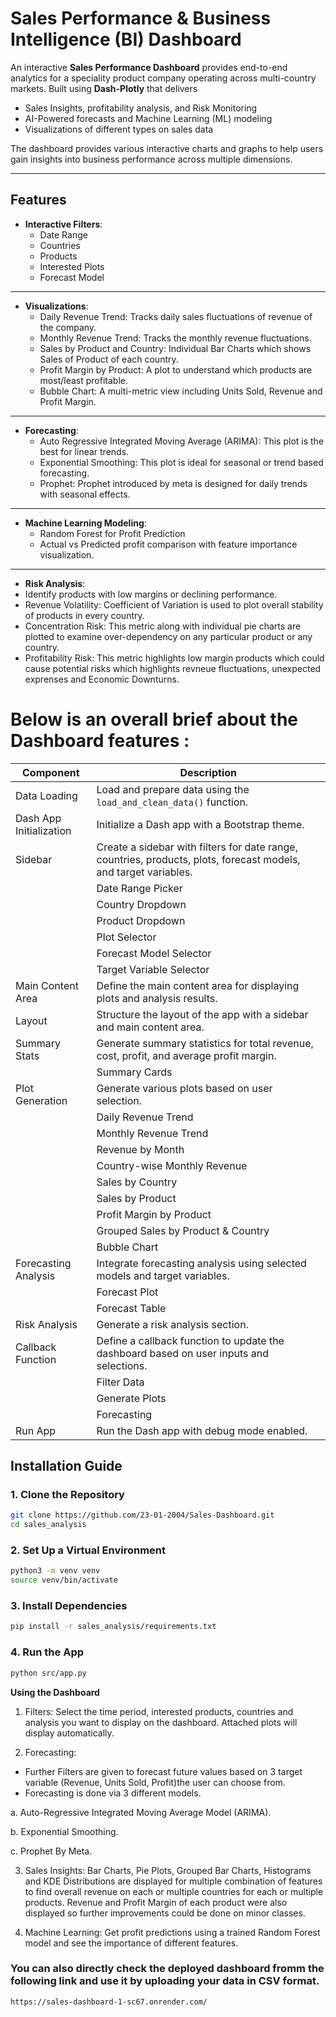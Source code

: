 # Sales Performance & Business Intelligence (BI) Dashboard

An interactive **Sales Performance Dashboard** provides end-to-end analytics for a speciality product company operating across multi-country markets. Built using **Dash-Plotly** that delivers 
- Sales Insights, profitability analysis, and Risk Monitoring
- AI-Powered forecasts and Machine Learning (ML) modeling
- Visualizations of different types on sales data

The dashboard provides various interactive charts and graphs to help users gain insights into business performance across multiple dimensions.

---

## Features

- **Interactive Filters**: 
  - Date Range
  - Countries
  - Products
  - Interested Plots
  - Forecast Model
---
- **Visualizations**:
  - Daily Revenue Trend: Tracks daily sales fluctuations of revenue of the company. 
  -  Monthly Revenue Trend: Tracks the monthly revenue fluctuations. 
  - Sales by Product and Country: Individual Bar Charts which shows Sales of Product of each country. 
  - Profit Margin by Product: A plot to understand which products are most/least profitable. 
  - Bubble Chart: A multi-metric view including Units Sold, Revenue and Profit Margin.
---
- **Forecasting**:
  - Auto Regressive Integrated Moving Average (ARIMA): This plot is the best for linear trends.
  - Exponential Smoothing: This plot is ideal for seasonal or trend based forecasting.
  - Prophet: Prophet introduced by meta is designed for daily trends with seasonal effects.
---
- **Machine Learning Modeling**:
  - Random Forest for Profit Prediction
  - Actual vs Predicted profit comparison with feature importance visualization.
---
- **Risk Analysis**: 
- Identify products with low margins or declining performance.
- Revenue Volatility: Coefficient of Variation is used to plot overall stability of products in every country.
- Concentration Risk: This metric along with individual pie charts are plotted to examine over-dependency on any particular product or any country.
- Profitability Risk: This metric highlights low margin products which could cause potential risks which highlights revneue fluctuations, unexpected exprenses and Economic Downturns.

# Below is an overall brief about the Dashboard features :

 | **Component** | **Description** |
|---------------|----------------|
| Data Loading | Load and prepare data using the `load_and_clean_data()` function. |
| Dash App Initialization | Initialize a Dash app with a Bootstrap theme. |
| Sidebar | Create a sidebar with filters for date range, countries, products, plots, forecast models, and target variables. |
| | Date Range Picker | Allow users to select a date range for filtering data. |
| | Country Dropdown | Dropdown to select countries for filtering data. |
| | Product Dropdown | Dropdown to select products for filtering data. |
| | Plot Selector | Dropdown to select which plots to display. |
| | Forecast Model Selector | Dropdown to select the forecasting model (ARIMA, Exponential Smoothing, Prophet). |
| | Target Variable Selector | Dropdown to select the target variable for forecasting (Units Sold, Revenue, Profit). |
| Main Content Area | Define the main content area for displaying plots and analysis results. |
| Layout | Structure the layout of the app with a sidebar and main content area. |
| Summary Stats | Generate summary statistics for total revenue, cost, profit, and average profit margin. |
| | Summary Cards | Create cards to display summary statistics. |
| Plot Generation | Generate various plots based on user selection. |
| | Daily Revenue Trend | Line plot showing daily revenue fluctuations over time. |
| | Monthly Revenue Trend | Line plot showing aggregated monthly revenue trend. |
| | Revenue by Month | Bar plot showing average revenue per month across all years. |
| | Country-wise Monthly Revenue | Line plot showing monthly revenue by country. |
| | Sales by Country | Bar plot showing total revenue generated per country. |
| | Sales by Product | Bar plot showing total revenue per product type. |
| | Profit Margin by Product | Bar plot showing average profit margin per product. |
| | Grouped Sales by Product & Country | Grouped bar plot visualizing sales per product in each country. |
| | Bubble Chart | Bubble chart showing profit margin vs units sold vs revenue. |
| Forecasting Analysis | Integrate forecasting analysis using selected models and target variables. |
| | Forecast Plot | Plot showing actual data in blue and forecasted data in red. |
| | Forecast Table | Table displaying forecasted data. |
| Risk Analysis | Generate a risk analysis section. |
| Callback Function | Define a callback function to update the dashboard based on user inputs and selections. |
| | Filter Data | Filter data based on selected date range, countries, and products. |
| | Generate Plots | Generate selected plots based on user input. |
| | Forecasting | Perform forecasting using the selected model and target variable, and display the results. |
| Run App | Run the Dash app with debug mode enabled. |


## Installation Guide

### 1. Clone the Repository

```bash
git clone https://github.com/23-01-2004/Sales-Dashboard.git
cd sales_analysis
```
### 2. Set Up a Virtual Environment

```bash
python3 -m venv venv
source venv/bin/activate
```
### 3. Install Dependencies

```bash
pip install -r sales_analysis/requirements.txt
```
### 4. Run the App

```bash
python src/app.py
```

**Using the Dashboard**
1. Filters: Select the time period, interested products, countries and analysis you want to display on the dashboard. Attached plots will display automatically. 

2. Forecasting:
 - Further Filters are given to forecast future values based on 3 target variable (Revenue, Units Sold, Profit)the user can choose from.
 - Forecasting is done via 3 different models. 
   
a. Auto-Regressive Integrated Moving Average Model (ARIMA).

b. Exponential Smoothing.

c. Prophet By Meta. 


3. Sales Insights: Bar Charts, Pie Plots, Grouped Bar Charts, Histograms and KDE Distributions are displayed for multiple combination of features to find overall revenue on each or multiple countries for each or multiple products. Revenue and Profit Margin of each product were also displayed so further improvements could be done on minor classes. 

4. Machine Learning: Get profit predictions using a trained Random Forest model and see the importance of different features.

### You can also directly check the deployed dashboard fromm the following link and use it by uploading your data in CSV format.
  ```bash
  https://sales-dashboard-1-sc67.onrender.com/
  ```


